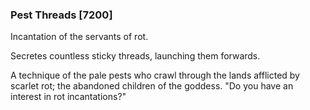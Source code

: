 ### Pest Threads [7200]

Incantation of the servants of rot.

Secretes countless sticky threads, launching them forwards.

A technique of the pale pests who crawl through the lands afflicted by scarlet rot; the abandoned children of the goddess. "Do you have an interest in rot incantations?"